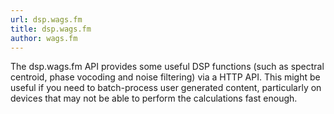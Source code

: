 ```yaml
---
url: dsp.wags.fm
title: dsp.wags.fm
author: wags.fm
---
```


The dsp.wags.fm API provides some useful DSP functions (such as spectral centroid, phase vocoding and noise filtering) via a HTTP API. This might be useful if you need to batch-process user generated content, particularly on devices that may not be able to perform the calculations fast enough.
